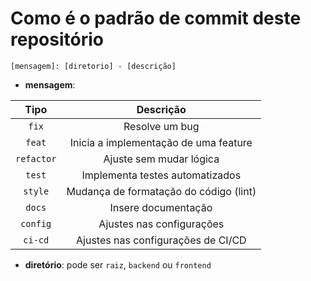 # Como é o padrão de commit deste repositório

`[mensagem]: [diretorio] - [descrição]`

- **mensagem**:

| Tipo | Descrição |
| :-: | :-: |
| `fix` | Resolve um bug |
| `feat` | Inicia a implementação de uma feature |
| `refactor` | Ajuste sem mudar lógica |
| `test` | Implementa testes automatizados |
| `style` | Mudança de formatação do código (lint) |
| `docs` | Insere documentação |
| `config` | Ajustes nas configurações |
| `ci-cd` | Ajustes nas configurações de CI/CD |

- **diretório**: pode ser `raiz`, `backend` ou `frontend`